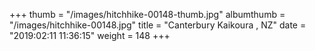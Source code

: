 +++
thumb = "/images/hitchhike-00148-thumb.jpg"
albumthumb = "/images/hitchhike-00148.jpg"
title = "Canterbury Kaikoura , NZ"
date = "2019:02:11 11:36:15"
weight = 148
+++